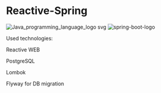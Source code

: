 # Reactive-Spring
![Java_programming_language_logo svg](https://user-images.githubusercontent.com/29164777/227356329-23eef7dd-3aaf-4f5a-b45d-9c7765c820e5.png)
![spring-boot-logo](https://user-images.githubusercontent.com/29164777/227357126-dcd09049-5cd0-4387-aa09-c84e46f79b86.png)

Used technologies:

Reactive WEB

PostgreSQL

Lombok

Flyway for DB migration

